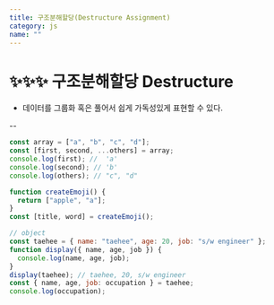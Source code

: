 ```yaml
---
title: 구조분해할당(Destructure Assignment)
category: js
name: ""
---
```


# ✨✨✨ 구조분해할당 Destructure

- 데이터를 그룹화 혹은 풀어서 쉽게 가독성있게 표현할 수 있다.

-- <br />

```javascript
const array = ["a", "b", "c", "d"];
const [first, second, ...others] = array;
console.log(first); //  'a'
console.log(second); // 'b'
console.log(others); // "c", "d"

function createEmoji() {
  return ["apple", "a"];
}
const [title, word] = createEmoji();

// object
const taehee = { name: "taehee", age: 20, job: "s/w engineer" };
function display({ name, age, job }) {
  console.log(name, age, job);
}
display(taehee); // taehee, 20, s/w engineer
const { name, age, job: occupation } = taehee;
console.log(occupation);
```
